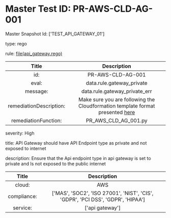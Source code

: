



# Master Test ID: PR-AWS-CLD-AG-001


Master Snapshot Id: ['TEST_API_GATEWAY_01']

type: rego

rule: [file(api_gateway.rego)]  
  
  
  
  

|Title|Description|
| :---: | :---: |
|id: |PR-AWS-CLD-AG-001|
|eval: |data.rule.gateway_private|
|message: |data.rule.gateway_private_err|
|remediationDescription: |Make sure you are following the Cloudformation template format presented <a href='https://docs.aws.amazon.com/AWSCloudFormation/latest/UserGuide/aws-resource-kms-key.html#cfn-kms-key-enablekeyrotation' target='_blank'>here</a>|
|remediationFunction: |PR_AWS_CLD_AG_001.py|


severity: High

title: API Gateway should have API Endpoint type as private and not exposed to internet

description: Ensure that the Api endpoint type in api gateway is set to private and Is not exposed to the public internet  
  
  

|Title|Description|
| :---: | :---: |
|cloud: |AWS|
|compliance: |['MAS', 'SOC2', 'ISO 27001', 'NIST', 'CIS', 'GDPR', 'PCI DSS', 'GDPR', 'HIPAA']|
|service: |['api gateway']|



[file(api_gateway.rego)]: https://github.com/prancer-io/prancer-compliance-test/tree/master/aws/cloud/api_gateway.rego
